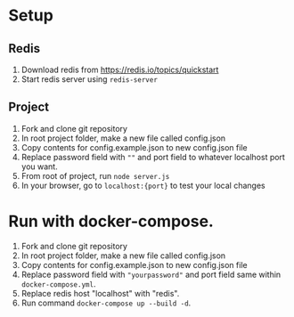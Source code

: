 # Setup
## Redis
1. Download redis from https://redis.io/topics/quickstart
2. Start redis server using `redis-server`

## Project
1. Fork and clone git repository
2. In root project folder, make a new file called config.json
3. Copy contents for config.example.json to new config.json file
4. Replace password field with `""` and port field to whatever localhost port you want.
5. From root of project, run `node server.js`
6. In your browser, go to `localhost:{port}` to test your local changes

# Run with docker-compose.
1. Fork and clone git repository
2. In root project folder, make a new file called config.json
3. Copy contents for config.example.json to new config.json file
4. Replace password field with `"yourpassword"` and port field same within `docker-compose.yml`.
5. Replace redis host "localhost" with "redis".
6. Run command `docker-compose up --build -d`.